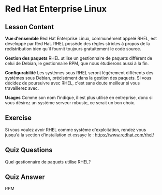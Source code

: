 # Red Hat Enterprise Linux

## Lesson Content

<b>Vue d'ensemble</b>
Red Hat Enterprise Linux, communément appelé RHEL, est développé par Red Hat. RHEL possède des règles strictes à propos de la redistribution bien qu'il fournit toujours gratuitement le code source.

<b>Gestion des paquets</b>
RHEL utilise un gestionnaire de paquets différent de celui de Debian, le gestionnaire RPM, que nous étudierons aussi à la fin.

<b>Configurabilité</b>
Les systèmes sous RHEL seront légèrement différents des systèmes sous Debian, précisément dans la gestion des paquets. Si vous décidez de poursuivre avec RHEL, c'est sans doute meilleur si vous travaillerez avec.

<b>Usages</b>
Comme son nom l'indique, il est plus utilisé en entreprise, donc si vous désirez un système serveur robuste, ce serait un bon choix.

## Exercise
Si vous voulez avoir RHEL comme système d'exploitation, rendez vous jusqu'à la section d'installation et essaye le : <a href='http://www.redhat.com/en/technologies/linux-platforms/enterprise-linux/'>https://www.redhat.com/rhel/</a>

## Quiz Questions

Quel gestionnaire de paquets utilise RHEL?

## Quiz Answer

RPM
